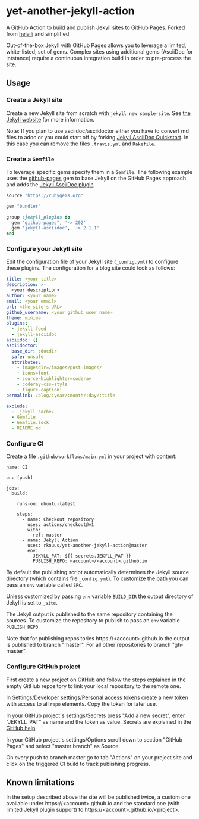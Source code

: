 # yet-another-jekyll-action
A GitHub Action to build and publish Jekyll sites to GitHub Pages. Forked from [helaili](https://github.com/helaili/jekyll-action) and simplified.

Out-of-the-box Jekyll with GitHub Pages allows you to leverage a limited, white-listed, set of gems. Complex sites using additional gems (AsciiDoc for intstance) require a continuous integration build in order to pre-process the site.

## Usage

### Create a Jekyll site
Create a new Jekyll site from scratch with `jekyll new sample-site`. See [the Jekyll website](https://jekyllrb.com/) for more information.

Note: If you plan to use asciidoc/asciidoctor either you have to convert md files to adoc or you could start off by forking [Jekyll AsciiDoc Quickstart](https://github.com/asciidoctor/jekyll-asciidoc-quickstart). In this case you can remove the files `.travis.yml` and `Rakefile`.

### Create a `Gemfile`
To leverage specific gems specify them in a `Gemfile`. The following example uses the [github-pages](https://github.com/github/pages-gem) gem to base Jekyll on the GitHub Pages approach and adds the [Jekyll AsciiDoc plugin](https://github.com/asciidoctor/jekyll-asciidoc)

```Ruby
source "https://rubygems.org"

gem "bundler"

group :jekyll_plugins do
  gem "github-pages", '~> 202'
  gem 'jekyll-asciidoc', '~> 2.1.1'
end
```

### Configure your Jekyll site
Edit the configuration file of your Jekyll site (`_config.yml`) to configure these plugins. The configuration for a blog site could look as follows:

```yaml
title: <your title>
description: >-
  <your description>
author: <your name>
email: <your email>
url: <the site's URL>
github_username: <your github user name>
theme: minima
plugins:
  - jekyll-feed
  - jekyll-asciidoc
asciidoc: {}
asciidoctor:
  base_dir: :docdir
  safe: unsafe
  attributes:
    - imagesdir=/images/post-images/
    - icons=font
    - source-highlighter=coderay
    - coderay-css=style
    - figure-caption!
permalink: /blog/:year/:month/:day/:title

exclude:
  - .jekyll-cache/
  - Gemfile
  - Gemfile.lock
  - README.md
```

### Configure CI
Create a file `.github/workflows/main.yml` in your project with content:
```
name: CI

on: [push]

jobs:
  build:

    runs-on: ubuntu-latest

    steps:
      - name: Checkout repository
        uses: actions/checkout@v1
        with:
          ref: master
      - name: Jekyll Action
        uses: rknuus/yet-another-jekyll-action@master
        env:
          JEKYLL_PAT: ${{ secrets.JEKYLL_PAT }}
          PUBLISH_REPO: <account>/<account>.github.io
```

By default the publishing script automatically determines the Jekyll source directory (which contains file `_config.yml`). To customize the path you can pass an `env` variable called `SRC`.

Unless customized by passing `env` variable `BUILD_DIR` the output directory of Jekyll is set to `_site`.

The Jekyll output is published to the same repository containing the sources. To customize the repository to publish to pass an `env` variable `PUBLISH_REPO`.

Note that for publishing repositories https://&lt;account&gt;.github.io the output is published to branch "master". For all other repositories to branch "gh-master".

### Configure GitHub project
First create a new project on GitHub and follow the steps explained in the empty GitHub repository to link your local repository to the remote one.

In [Settings/Developer settings/Personal access tokens](https://github.com/settings/tokens) create a new token with access to all `repo` elements. Copy the token for later use.

In your GitHub project's settings/Secrets press "Add a new secret", enter "JEKYLL_PAT" as name and the token as value. Secrets are explained in the [GitHub help](https://help.github.com/en/actions/automating-your-workflow-with-github-actions/creating-and-using-encrypted-secrets).

In your GitHub project's settings/Options scroll down to section "GitHub Pages" and select "master branch" as Source.

On every push to branch master go to tab "Actions" on your project site and click on the triggered CI build to track publishing progress.

## Known limitations
In the setup described above the site will be published twice, a custom one available under https://&lt;account&gt;.github.io and the standard one (with limited Jekyll plugin support) to https://&lt;account&gt;.github.io/&lt;project&gt;.